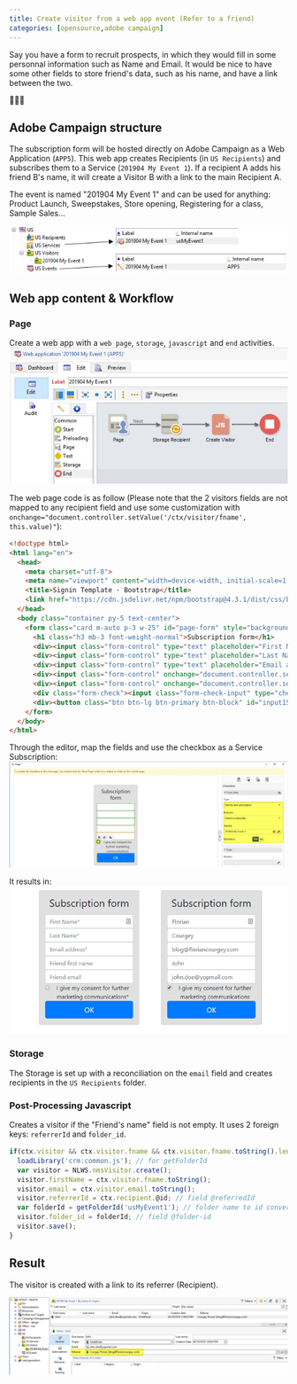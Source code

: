 ```yaml
---
title: Create visitor from a web app event (Refer to a friend)
categories: [opensource,adobe campaign]
---
```


Say you have a form to recruit prospects, in which they would fill in some personnal information such as Name and Email. 
It would be nice to have some other fields to store friend's data, such as his name, and have a link between the two.

<p class="text-center">🙌🤝🚕</p>

<!--more-->


## Adobe Campaign structure

The subscription form will be hosted directly on Adobe Campaign as a Web Application (`APP5`). This web app creates Recipients (in `US Recipients`) and subscribes them to a Service (`201904 My Event 1`). 
If a recipient A adds his friend B's name, it will create a Visitor B with a link to the main Recipient A.

The event is named "201904 My Event 1" and can be used for anything: Product Launch, Sweepstakes, Store opening, Registering for a class, Sample Sales...


![](/assets/images/2019/04/adobe-campaign-refer-to-a-friend-structure.jpg)

## Web app content & Workflow
### Page
Create a web app with a `web page`, `storage`, `javascript` and `end` activities.
![](/assets/images/2019/04/adobe-campaign-refer-to-a-friend-workflow.jpg)

The web page code is as follow 
(Please note that the 2 visitors fields are not mapped to any recipient field and use some customization with
`onchange="document.controller.setValue('/ctx/visitor/fname', this.value)"`):

```html
<!doctype html>
<html lang="en">
  <head>
    <meta charset="utf-8">
    <meta name="viewport" content="width=device-width, initial-scale=1, shrink-to-fit=no">
    <title>Signin Template · Bootstrap</title>
    <link href="https://cdn.jsdelivr.net/npm/bootstrap@4.3.1/dist/css/bootstrap.min.css" rel="stylesheet">
  </head>
  <body class="container py-5 text-center">
    <form class="card m-auto p-3 w-25" id="page-form" style="background: #e0e0e0;">
      <h1 class="h3 mb-3 font-weight-normal">Subscription form</h1>
      <div><input class="form-control" type="text" placeholder="First Name*" data-nl-ismandatory="true" data-nl-xpath="@firstName" data-nl-label="First name" data-nl-bindto="xpath" /></div>
      <div><input class="form-control" type="text" placeholder="Last Name*" data-nl-ismandatory="true" data-nl-xpath="@lastName" data-nl-label="Last name" data-nl-bindto="xpath" /></div>
      <div><input class="form-control" type="text" placeholder="Email address*" data-nl-ismandatory="true" data-nl-xpath="@email" data-nl-label="Email" data-nl-bindto="xpath" /></div>
      <div><input class="form-control" onchange="document.controller.setValue('/ctx/visitor/fname', this.value)" type="text" placeholder="Friend first name" /></div>
      <div><input class="form-control" onchange="document.controller.setValue('/ctx/visitor/email', this.value)" type="text" placeholder="Friend email" /></div>
      <div class="form-check"><input class="form-check-input" type="checkbox" data-nl-ismandatory="true" data-nl-bindto="service" data-nl-servicelabel="201904 My Event 1" data-nl-servicename="usMyEvent1" data-nl-checkboxbehavior="subscription" /><label class="form-check-label">I give my consent for further marketing communications*</label></div>
      <div><button class="btn btn-lg btn-primary btn-block" id="input15556888549606" type="submit" data-nl-bindto="action" data-nl-transition="next" data-nl-action="next">OK</button></div>
    </form>
  </body>
</html>
```

Through the editor, map the fields and use the checkbox as a Service Subscription:
![](/assets/images/2019/04/adobe-campaign-refer-to-a-friend-web-app.jpg)

It results in:
![](/assets/images/2019/04/adobe-campaign-refer-to-a-friend-form.jpg)

### Storage
The Storage is set up with a reconciliation on the `email` field and creates recipients in the `US Recipients` folder.

### Post-Processing Javascript

Creates a visitor if the "Friend's name" field is not empty. It uses 2 foreign keys: `referrerId` and `folder_id`.
```javascript
if(ctx.visitor && ctx.visitor.fname && ctx.visitor.fname.toString().length > 0){
  loadLibrary('crm:common.js'); // for getFolderId
  var visitor = NLWS.nmsVisitor.create();
  visitor.firstName = ctx.visitor.fname.toString();
  visitor.email = ctx.visitor.email.toString();
  visitor.referrerId = ctx.recipient.@id; // field @referredId
  var folderId = getFolderId('usMyEvent1'); // folder name to id conversion
  visitor.folder_id = folderId; // field @folder-id
  visitor.save();
}
```

## Result

The visitor is created with a link to its referrer (Recipient).

![](/assets/images/2019/04/adobe-campaign-refer-to-a-friend-result-visitor.jpg)


